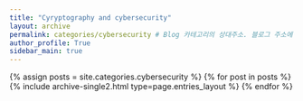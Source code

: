 ```yaml
---
title: "Cyryptography and cybersecurity"
layout: archive
permalink: categories/cybersecurity # Blog 카테고리의 상대주소. 블로그 주소에 이 부분 뒤에 적어주면 됨.
author_profile: True
sidebar_main: true
---
```



{% assign posts = site.categories.cybersecurity %}
{% for post in posts %} {% include archive-single2.html type=page.entries_layout %} {% endfor %}

